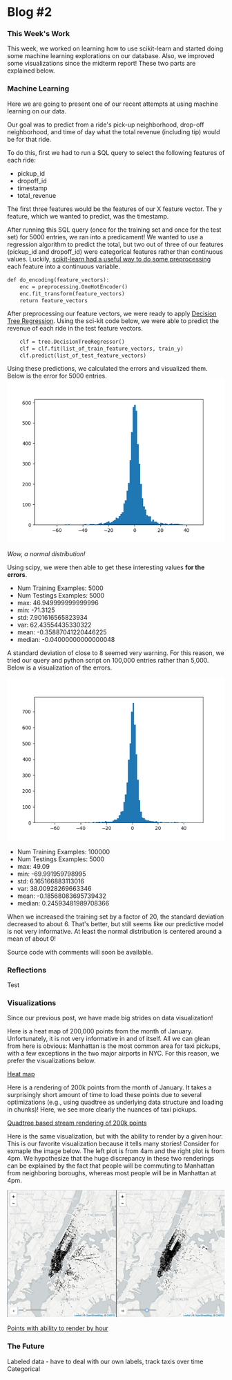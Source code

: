 # Blog #2

### This Week's Work
This week, we worked on learning how to use scikit-learn and started doing some machine learning explorations on our database. Also, we improved some visualizations since the midterm report! These two parts are explained below.

### Machine Learning
Here we are going to present one of our recent attempts at using machine learning on our data.

Our goal was to predict from a ride's pick-up neighborhood, drop-off neighborhood, and time of day what the total revenue (including tip) would be for that ride.

To do this, first we had to run a SQL query to select the following features of each ride:
- pickup_id
- dropoff_id
- timestamp
- total_revenue

The first three features would be the features of our X feature vector. The y feature, which we wanted to predict, was the timestamp.

After running this SQL query (once for the training set and once for the test set) for 5000 entries, we ran into a predicament! We wanted to use a regression algorithm to predict the total, but two out of three of our features (pickup_id and dropoff_id) were categorical features rather than continuous values. Luckily, [scikit-learn had a useful way to do some preprocessing](http://scikit-learn.org/stable/modules/preprocessing.html#encoding-categorical-features) each feature into a continuous variable.

```
def do_encoding(feature_vectors):
    enc = preprocessing.OneHotEncoder()
    enc.fit_transform(feature_vectors)
    return feature_vectors
```

After preprocessing our feature vectors, we were ready to apply [Decision Tree Regression](http://scikit-learn.org/stable/auto_examples/tree/plot_tree_regression.html#sphx-glr-auto-examples-tree-plot-tree-regression-py). Using the sci-kit code below, we were able to predict the revenue of each ride in the test feature vectors. 
```
    clf = tree.DecisionTreeRegressor()
    clf = clf.fit(list_of_train_feature_vectors, train_y)
    clf.predict(list_of_test_feature_vectors)
```
Using these predictions, we calculated the errors and visualized them. Below is the error for 5000 entries.
![Image of 5k training](https://github.com/nchoi/NewYorkTaxis/blob/master/imgs/5000_training_5000_test.png?raw=true)

*Wow, a normal distribution!*

Using scipy, we were then able to get these interesting values **for the errors**.

- Num Training Examples: 5000
- Num Testings Examples: 5000
- max: 46.949999999999996
- min: -71.3125
- std: 7.901616565823934
- var: 62.43554435330322
- mean: -0.35887041220446225
- median: -0.04000000000000048

A standard deviation of close to 8 seemed very warning. For this reason, we tried our query and python script on 100,000 entries rather than 5,000. Below is a visualization of the errors.

![Image of 100k training](https://github.com/nchoi/NewYorkTaxis/blob/master/imgs/100k_training_same_5000_test.png?raw=true)
- Num Training Examples: 100000
- Num Testings Examples: 5000
- max: 49.09
- min: -69.991959798995
- std: 6.165166883113016
- var: 38.00928269663346
- mean: -0.18568083695739432
- median: 0.24593481989708366

When we increased the training set by a factor of 20, the standard deviation decreased to about 6. That's better, but still seems like our predictive model is not very informative. At least the normal distribution is centered around a mean of about 0! 

Source code with comments will soon be available.

### Reflections
Test

### Visualizations
Since our previous post, we have made big strides on data visualization! 

Here is a heat map of 200,000 points from the month of January. Unfortunately, it is not very informative in and of itself. All we can glean from here is obvious: Manhattan is the most common area for taxi pickups, with a few exceptions in the two major airports in NYC. For this reason, we prefer the visualizations below.

[Heat map](https://nchoi.github.io/NewYorkTaxis/maps/heatmap.html)  

Here is a rendering of 200k points from the month of January. It takes a surprisingly short amount of time to load these points due to several optimizations (e.g., using quadtree as underlying data structure and loading in chunks)! Here, we see more clearly the nuances of taxi pickups. 

[Quadtree based stream rendering of 200k points](https://nchoi.github.io/NewYorkTaxis/maps/canvasQuadtreeStreamRender.html)  

Here is the same visualization, but with the ability to render by a given hour. This is our favorite visualization because it tells many stories! Consider for exmaple the image below. The left plot is from 4am and the right plot is from 4pm. We hypothesize that the huge discrepancy in these two renderings can be explained by the fact that people will be commuting to Manhattan from neighboring boroughs, whereas most people will be in Manhattan at 4pm.

![Image of comparison](https://github.com/nchoi/NewYorkTaxis/blob/master/imgs/comparison.png?raw=true)

[Points with ability to render by hour](https://nchoi.github.io/NewYorkTaxis/maps/hourlyPoints.html)  


### The Future
Labeled data - have to deal with our own labels, track taxis over time
Categorical



